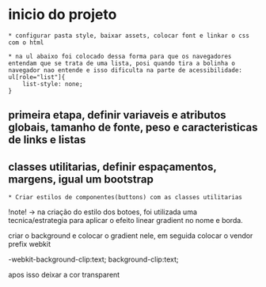 # inicio do projeto
    * configurar pasta style, baixar assets, colocar font e linkar o css com o html
    
    * na ul abaixo foi colocado dessa forma para que os navegadores entendam que se trata de uma lista, posi quando tira a bolinha o navegador nao entende e isso dificulta na parte de acessibilidade:
    ul[role="list"]{
        list-style: none;
    }

## primeira etapa, definir variaveis e atributos globais, tamanho de fonte, peso e caracteristicas de links e listas


## classes utilitarias, definir espaçamentos, margens, igual um bootstrap
    * Criar estilos de componentes(buttons) com as classes utilitarias

 !note! -> na criação do estilo dos botoes, foi utilizada uma tecnica/estrategia para aplicar o efeito linear gradient no nome e borda.

 criar o background e colocar o gradient nele, em seguida colocar o vendor prefix webkit

  -webkit-background-clip:text;
  background-clip:text;

  apos isso deixar a cor transparent